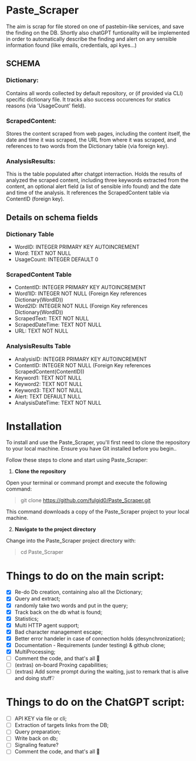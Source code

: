 # Paste_Scraper

The aim is scrap for file stored on one of pastebin-like services, and save the finding on the DB. 
Shortly also chatGPT funtionality will be implemented in order to automatically describe the finding and alert on any sensible information found (like emails, credentials, api kyes...)

## SCHEMA
### Dictionary: 
Contains all words collected by default repository, or (if provided via CLI) specific dictionary file. It tracks also success occurences for statics reasons (via 'UsageCount' field).
### ScrapedContent: 
Stores the content scraped from web pages, including the content itself, the date and time it was scraped, the URL from where it was scraped, and references to two words from the Dictionary table (via foreign key).
### AnalysisResults: 
This is the table populated after chatgpt interraction.
Holds the results of analyzed the scraped content, including three keywords extracted from the content, an optional alert field (a list of sensible info found) and the date and time of the analysis. It references the ScrapedContent table via ContentID (foreign key).

## Details on schema fields
### Dictionary Table
* WordID: INTEGER PRIMARY KEY AUTOINCREMENT
* Word: TEXT NOT NULL
* UsageCount: INTEGER DEFAULT 0

### ScrapedContent Table
* ContentID: INTEGER PRIMARY KEY AUTOINCREMENT
* Word1ID: INTEGER NOT NULL (Foreign Key references Dictionary(WordID))
* Word2ID: INTEGER NOT NULL (Foreign Key references Dictionary(WordID))
* ScrapedText: TEXT NOT NULL
* ScrapedDateTime: TEXT NOT NULL
* URL: TEXT NOT NULL

### AnalysisResults Table
* AnalysisID: INTEGER PRIMARY KEY AUTOINCREMENT
* ContentID: INTEGER NOT NULL (Foreign Key references ScrapedContent(ContentID))
* Keyword1: TEXT NOT NULL
* Keyword2: TEXT NOT NULL
* Keyword3: TEXT NOT NULL
* Alert: TEXT DEFAULT NULL
* AnalysisDateTime: TEXT NOT NULL

# Installation

To install and use the Paste_Scraper, you'll first need to clone the repository to your local machine. Ensure you have Git installed before you begin..

Follow these steps to clone and start using Paste_Scraper:

1. **Clone the repository**

Open your terminal or command prompt and execute the following command:

>git clone https://github.com/fulgid0/Paste_Scraper.git

This command downloads a copy of the Paste_Scraper project to your local machine.

2. **Navigate to the project directory**

Change into the Paste_Scraper project directory with:

>cd Paste_Scraper


# Things to do on the main script:
- [x] Re-do Db creation, containing also all the Dictionary;
- [x] Query and extract;
- [x] randomly take two words and put in the query;
- [x] Track back on the db what is found;
- [x] Statistics;
- [x] Multi HTTP agent support;
- [x] Bad character management escape;
- [x] Better error handeler in case of connection holds (desynchronization);
- [x] Documentation - Requirements (under testing) & github clone;
- [x] MultiProcessing;
- [ ] Comment the code, and that's all 🎉
- [ ] (extras) on-board Proxing capabilities;
- [ ] (extras) Add some prompt during the waiting, just to remark that is alive and doing stuff❔

# Things to do on the ChatGPT script:
- [ ] API KEY via file or cli;
- [ ] Extraction of targets links from the DB;
- [ ] Query preparation;
- [ ] Write back on db;
- [ ] Signaling feature?
- [ ] Comment the code, and that's all 🎉
